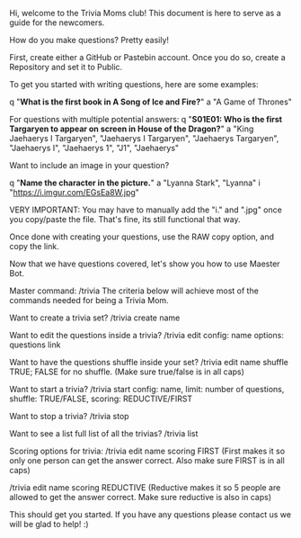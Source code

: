 Hi, welcome to the Trivia Moms club! This document is here to serve as a guide for the newcomers.
 
How do you make questions? Pretty easily!

First, create either a GitHub or Pastebin account. Once you do so, create a Repository and set it to Public.
 
To get you started with writing questions, here are some examples:
 
q "**What is the first book in A Song of Ice and Fire?**"
a "A Game of Thrones"
 
For questions with multiple potential answers:
q "**S01E01: Who is the first Targaryen to appear on screen in House of the Dragon?**"
a "King Jaehaerys I Targaryen", "Jaehaerys I Targaryen", "Jaehaerys Targaryen", "Jaehaerys I", "Jaehaerys 1", "J1", "Jaehaerys"
 
Want to include an image in your question?
 
q "**Name the character in the picture.**"
a "Lyanna Stark", "Lyanna"
i "https://i.imgur.com/EGsEa8W.jpg"
 
VERY IMPORTANT: You may have to manually add the "i." and ".jpg" once you copy/paste the file. That's fine, its still functional that way.

Once done with creating your questions, use the RAW copy option, and copy the link.
 
Now that we have questions covered, let's show you how to use Maester Bot.

Master command: /trivia
The criteria below will achieve most of the commands needed for being a Trivia Mom.

Want to create a trivia set?
/trivia create name
 
Want to edit the questions inside a trivia?
/trivia edit config: name options: questions link
 
Want to have the questions shuffle inside your set?
/trivia edit name shuffle TRUE; FALSE for no shuffle.
(Make sure true/false is in all caps)
 
Want to start a trivia?
/trivia start config: name, limit: number of questions, shuffle: TRUE/FALSE, scoring: REDUCTIVE/FIRST
 
Want to stop a trivia?
/trivia stop
 
Want to see a list full list of all the trivias?
/trivia list
 
Scoring options for trivia:
/trivia edit name scoring FIRST
(First makes it so only one person can get the answer correct. Also make sure FIRST is in all caps)
 
/trivia edit name scoring REDUCTIVE
(Reductive makes it so 5 people are allowed to get the answer correct. Make sure reductive is also in caps)
 
This should get you started. If you have any questions please contact us we will be glad to help! :)
